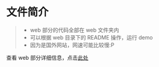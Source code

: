# 文件简介

> - web 部分的代码全部在 web 文件夹内
> - 可以根据 web 目录下的 README 操作，运行 demo
> - 因为是国外网站，网速可能比较慢:P

查看 web 部分详细信息，点击[此处](https://github.com/plusmultiply0/db-big-assignment/tree/main/web)